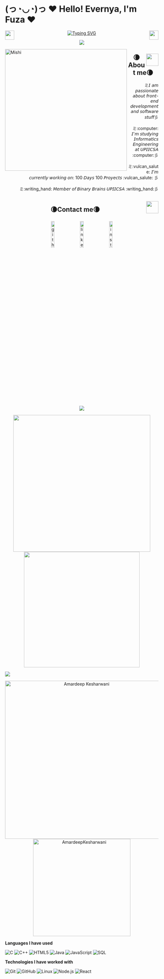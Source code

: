 # (っ◔◡◔)っ ♥ Hello! Evernya, I'm Fuza ♥ 
<img align="right" src = "https://cultofthepartyparrot.com/guests/hd/nyanparrot.gif" width = 30px height=30px>
<img align="left" src = "https://cultofthepartyparrot.com/guests/hd/nyanparrot.gif" width = 30px height=30px>
<p align = "center">
<a href="https://git.io/typing-svg"><img src="https://readme-typing-svg.demolab.com?font=Fira+Code&size=70&duration=1400&pause=500&color=4e72b8&background=0000000E&center=true&multiline=true&width=1920&height=384&lines=Hello,+there+!;Welcome+to+my+GitHub+profile+uwu;ミミ◦❧◦°˚°◦.¸¸◦°´❤*•.¸♥ + ♥¸.•*❤´°◦¸¸.◦°˚°◦☙◦彡彡" alt="Typing SVG" /></a>
</p>
 <p  align="center">
<img src="https://user-images.githubusercontent.com/73097560/115834477-dbab4500-a447-11eb-908a-139a6edaec5c.gif">    
<div align="left">
	<img align="left" alt="Mishi" width="400" src="https://i.pinimg.com/originals/d2/ac/82/d2ac82e47b68bf7e6d5635e063bb3a40.gif">
</div>
<div align="right">
<img align="right" src = "https://cultofthepartyparrot.com/guests/hd/partyblobcat.gif" width = 40px height=40px>
<h2 align="center" font-weight="bold">🌘About me🌘</h2>  
<p align="right">
ミ𝘐 𝘢𝘮 𝘱𝘢𝘴𝘴𝘪𝘰𝘯𝘢𝘵𝘦 𝘢𝘣𝘰𝘶𝘵 𝘧𝘳𝘰𝘯𝘵-𝘦𝘯𝘥 𝘥𝘦𝘷𝘦𝘭𝘰𝘱𝘮𝘦𝘯𝘵 𝘢𝘯𝘥 𝘴𝘰𝘧𝘵𝘸𝘢𝘳𝘦 𝘴𝘵𝘶𝘧𝘧彡 <br><br>
ミ:computer: 𝘐'𝘮 𝘴𝘵𝘶𝘥𝘺𝘪𝘯𝘨 𝘐𝘯𝘧𝘰𝘳𝘮𝘢𝘵𝘪𝘤𝘴 𝘌𝘯𝘨𝘪𝘯𝘦𝘦𝘳𝘪𝘯𝘨 𝘢𝘵 𝘜𝘗𝘐𝘐𝘊𝘚𝘈 :computer:彡 <br><br>
ミ:vulcan_salute: 𝘐’𝘮 𝘤𝘶𝘳𝘳𝘦𝘯𝘵𝘭𝘺 𝘸𝘰𝘳𝘬𝘪𝘯𝘨 𝘰𝘯: 100 𝘋𝘢𝘺𝘴 100 𝘗𝘳𝘰𝘺𝘦𝘤𝘵𝘴 :vulcan_salute: 彡 <br><br>
ミ:writing_hand: 𝘔𝘦𝘮𝘣𝘦𝘳 𝘰𝘧 𝘉𝘪𝘯𝘢𝘳𝘺 𝘉𝘳𝘢𝘪𝘯𝘴 𝘜𝘗𝘐𝘐𝘊𝘚𝘈 :writing_hand:彡<br><br>
</p>
<img align="right" src = "https://cultofthepartyparrot.com/guests/hd/partyblobcat.gif" width = 40px height=40px>
<h2 align="center" font-weight="bold">🌘Contact me🌘</h2> 
<p align="center">
	<a href="https://github.com/yareny-delacruz"><img alt="github" width="15%" style="padding:8px" src="https://img.icons8.com/clouds/100/000000/github.png"/></a>
	<a href="https://www.linkedin.com/in/fátimadelacruz00/"><img alt="linkedin" width="15%" style="padding:8px" src="https://img.icons8.com/clouds/100/000000/linkedin.png"/></a>
	<a href="https://instagram.com/naked_fuz4/"><img alt="instagram" width="15%" style="padding:8px" src="https://img.icons8.com/clouds/100/000000/instagram.png"/></a>
</p>
</div>
 <p  align="center">
<img src="https://user-images.githubusercontent.com/73097560/115834477-dbab4500-a447-11eb-908a-139a6edaec5c.gif">  

<p align="center">
<a href="https://github.com/yareny-delacruz/">
  <img align="center" src="https://github-readme-stats.vercel.app/api?username=AmardeepKesharwani&include_all_commits=true&count_private=true&show_icons=true&line_height=20&title_color=7A7ADB&icon_color=2234AE&text_color=D3D3D3&bg_color=0,000000,130F40" width="450"/>
</a>
 
<a href="https://github.com/yareny-delacruz">
  <img align="center" src="https://github-readme-streak-stats.herokuapp.com/?user=AmardeepKesharwani&theme=blueberry" width="380"/>
</a>
</p>

<img src="https://user-images.githubusercontent.com/73097560/115834477-dbab4500-a447-11eb-908a-139a6edaec5c.gif"></a>

<p align="center">
    <a href="https://github.com/yareny-delacruz"><img src="https://github-profile-summary-cards.vercel.app/api/cards/profile-details?username=AmardeepKesharwani&theme=tokyonight&hide_border=true"  width="520" alt="Amardeep Kesharwani"/></a>
<a href="https://github.com/AmardeepKesharwani"><img src="https://github-readme-stats.vercel.app/api/top-langs?username=amardeepkesharwani&show_icons=true&locale=en&layout=compact&theme=tokyonight" width="320"  alt="AmardeepKesharwani"/></a>
</p>

**Languages ​​I have used**

![C](https://img.shields.io/badge/-C-000000?style=flat&logo=C)
![C++](https://img.shields.io/badge/-C++-000000?style=flat&logo=C%2B%2B&logoColor=00599C)
![HTML5](https://img.shields.io/badge/-HTML5-000000?style=flat&logo=HTML5)
![Java](https://img.shields.io/badge/-Java-000000?style=flat&logo=Java&logoColor=007396)
![JavaScript](https://img.shields.io/badge/-JavaScript-000000?style=flat&logo=javascript)
![SQL](https://img.shields.io/badge/-SQL-000000?style=flat&logo=MySQL)

**Technologies I have worked with**

![Git](https://img.shields.io/badge/-Git-000000?style=flat&logo=git&logoColor=F05032)
![GitHub](https://img.shields.io/badge/-GitHub-000000?style=flat&logo=github&logoColor=FFFFFF)
![Linux](https://img.shields.io/badge/-Linux-000000?style=flat&logo=linux&logoColor=FCC624)
![Node.js](https://img.shields.io/badge/-Node.js-000000?style=flat&logo=node.js&logoColor=339933)
![React](https://img.shields.io/badge/-React-000000?style=flat&logo=React&logoColor=61DAFB)
